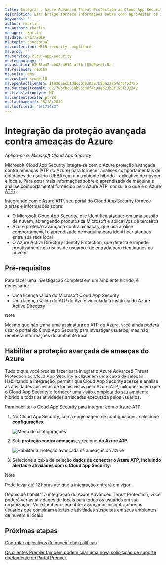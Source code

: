 ```yaml
---
title: Integrar o Azure Advanced Threat Protection ao Cloud App Security
description: Este artigo fornece informações sobre como aproveitar os insights do Azure Advanced Threat Protection no Cloud App Security para detecção de riscos híbrido.
keywords: ''
author: rkarlin
ms.author: rkarlin
manager: rkarlin
ms.date: 6/17/2019
ms.topic: conceptual
ms.collection: M365-security-compliance
ms.prod: ''
ms.service: cloud-app-security
ms.technology: ''
ms.assetid: 63e82b47-bb08-4614-af55-f85d04edfc5a
ms.reviewer: reutam
ms.suite: ems
ms.custom: seodec18
ms.openlocfilehash: 1f920a6cb1ddcc00930527b9ba22264d4b4637a6
ms.sourcegitcommit: 62778bfbc010b95cdef4c8aed23b0f195f382242
ms.translationtype: MT
ms.contentlocale: pt-BR
ms.lasthandoff: 06/18/2019
ms.locfileid: "67171483"
---
```

# <a name="azure-advanced-threat-protection-integration"></a>Integração da proteção avançada contra ameaças do Azure

*Aplica-se a: Microsoft Cloud App Security*

Microsoft Cloud App Security integra-se com o Azure proteção avançada contra ameaças (ATP do Azure) para fornecer análises comportamentais de entidades de usuário (UEBA) em um ambiente híbrido - aplicativo de nuvem e locais. Para obter mais informações sobre o aprendizado de máquina e análise comportamental fornecido pelo Azure ATP, consulte [o que é o Azure ATP?](https://docs.microsoft.com/azure-advanced-threat-protection/what-is-atp).

Integrando com o Azure ATP, seu portal do Cloud App Security fornece alertas e informações sobre:
- O Microsoft Cloud App Security, que identifica ataques em uma sessão de nuvem, abrangendo produtos da Microsoft e aplicativos de terceiros
- Azure proteção avançada contra ameaças, que usa análise comportamental e aprendizado de máquina para identificar ataques entre sua rede local
- O Azure Active Directory Identity Protection, que detecta e impede proativamente os riscos de usuário e de entrada para identidades na nuvem


## <a name="prerequisites"></a>Pré-requisitos

Para fazer uma investigação completa em um ambiente híbrido, é necessário:

- Uma licença válida do Microsoft Cloud App Security
- Uma licença válida do ATP do Azure vinculada à instância do Azure Active Directory

>[!NOTE]
>Mesmo que não tenha uma assinatura do ATP do Azure, você ainda poderá usar o portal do Cloud App Security para investigar usuários, mas não receberá informações do ambiente local.


## <a name="enable-azure-advanced-threat-protection"></a>Habilitar a proteção avançada de ameaças do Azure

Tudo o que você precisa fazer para integrar o Azure Advanced Threat Protection ao Cloud App Security é clique em uma caixa de seleção. Habilitando a integração, permitir que Cloud App Security acesse e analise as atividades suspeitas de locais vistas pelo Azure ATP, coloque-as em que o Cloud App Security e fornecer uma visão completa do seu ambiente híbrido e todas as atividades arriscadas executada pelos usuários.

Para habilitar o Cloud App Security para integrar com o Azure ATP:

1. No Cloud App Security, sob a engrenagem de configurações, selecione **configurações**.
    
   ![Menu de configurações](./media/azip-system-settings.png)

1. Sob **proteção contra ameaças**, selecione **do Azure ATP**.
   
    ![Habilitar a proteção avançada de ameaças do azure](./media/aatp-integration.png)

3. Selecione a caixa de seleção **dados de conectar o Azure ATP, incluindo alertas e atividades com o Cloud App Security**.


> [!NOTE]
> Pode levar até 12 horas até que a integração entrará em vigor.
 
Depois de habilitar a integração do Azure Advanced Threat Protection, você poderá ver as atividades de locais para todos os usuários em sua organização. Você também será obter avançados insights sobre os usuários que combinam alertas e atividades suspeitas em seus ambientes de nuvem e locais.



## <a name="next-steps"></a>Próximas etapas 
[Controlar aplicativos de nuvem com políticas](control-cloud-apps-with-policies.md)   

[Os clientes Premier também podem criar uma nova solicitação de suporte diretamente no Portal Premier.](https://premier.microsoft.com/)  
  
